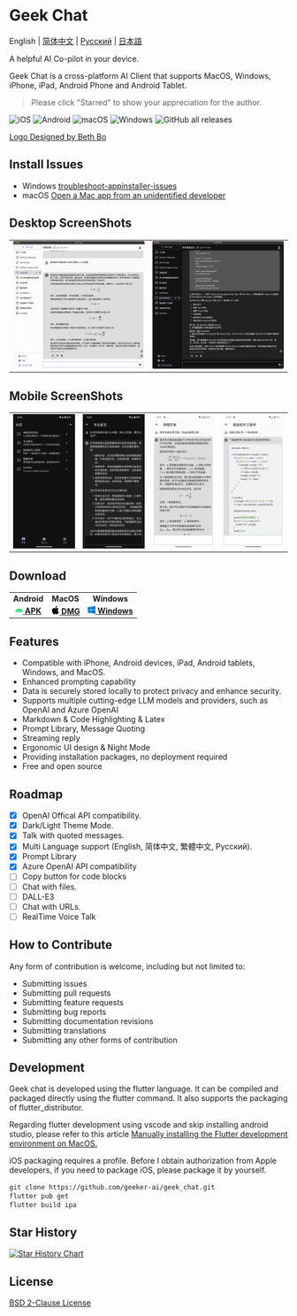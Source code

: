 # Geek Chat

English | [简体中文](./docs/README_CN.md) | [Русский](./docs/README_RU.md) | [日本語](./docs/README_JP.md)

A helpful AI Co-pilot in your device.

Geek Chat is a cross-platform AI Client that supports MacOS, Windows, iPhone, iPad, Android Phone and Android Tablet.

> Please click "Starred" to show your appreciation for the author.



![iOS](https://img.shields.io/badge/-iOS-black?style=flat-square&logo=apple&logoColor=white) ![Android](https://img.shields.io/badge/-Android-black?style=flat-square&logo=android&logoColor=white) ![macOS](https://img.shields.io/badge/-macOS-black?style=flat-square&logo=apple&logoColor=white) ![Windows](https://img.shields.io/badge/-Windows-black?style=flat-square&logo=windows&logoColor=white) ![GitHub all releases](https://img.shields.io/github/downloads/geeker-ai/geek_chat/total)

<!-- <a title="Made with Fluent Design" href="https://github.com/bdlukaa/fluent_ui">
  <img
    src="https://img.shields.io/badge/fluent-design-blue?style=flat-square&color=gray&labelColor=0078D7"
  >
</a> -->
<a title="Logo Designed by Beth Bo" href="https://github.com/bbmm007">Logo Designed by Beth Bo</a>

## Install Issues
- Windows [troubleshoot-appinstaller-issues](https://learn.microsoft.com/zh-cn/windows/msix/app-installer/troubleshoot-appinstaller-issues)
- macOS [Open a Mac app from an unidentified developer](https://support.apple.com/zh-cn/guide/mac-help/mh40616/mac)

## Desktop ScreenShots

<table>
  <tr>
    <td>
      <img src='./assets/screenshots/screenshot1.png' />
    </td>
    <td>
      <img src='./assets/screenshots/screenshot2.png' />
    </td>
  </tr>
</table>

## Mobile ScreenShots

<table>
  <tr style="height: 40px">
    <td>
      <img src='./assets/screenshots/screenshot3.jpeg' />
    </td>
    <td>
      <img src='./assets/screenshots/screenshot4.jpeg' />
    </td>
    <td>
      <img src='./assets/screenshots/screenshot5.jpeg' />
    </td>
    <td>
      <img src='./assets/screenshots/screenshot6.jpeg' />
    </td>
  </tr>
</table>

## Download

<table>
  <tr>
    <td style="text-align:center"><b>Android</b></td>
    <td style="text-align:center"><b>MacOS</b></td>
    <td style="text-align:center"><b>Windows</b></td>
  </tr>
  <tr style="text-align: center">
    <td>
      <a href='https://github.com/geeker-ai/geek_chat/releases'>
        <img src='./assets/android-color.svg' style="height:14px; width: 14px" />
        <b>APK</b>
      </a>
    </td>
    <td>
      <a href='https://github.com/geeker-ai/geek_chat/releases'>
        <img src='./assets/apple-color.svg' style="height:15px; width: 15px" />
        <b>DMG</b>
      </a>
    </td>
    <td>
      <a href='https://github.com/geeker-ai/geek_chat/releases'>
        <img src='./assets/windows10-color.svg' style="height:14px; width: 14px" />
        <b>Windows</b>
      </a>
    </td>
  </tr>
</table>

## Features

- Compatible with iPhone, Android devices, iPad, Android tablets, Windows, and MacOS.
- Enhanced prompting capability
- Data is securely stored locally to protect privacy and enhance security.
- Supports multiple cutting-edge LLM models and providers, such as OpenAI and Azure OpenAI
- Markdown & Code Highlighting & Latex
- Prompt Library, Message Quoting
- Streaming reply
- Ergonomic UI design & Night Mode
- Providing installation packages, no deployment required
- Free and open source

## Roadmap

- [x] OpenAI Offical API compatibility.
- [x] Dark/Light Theme Mode.
- [x] Talk with quoted messages.
- [x] Multi Language support (English, 简体中文, 繁體中文, Русский).
- [x] Prompt Library
- [x] Azure OpenAI API compatibility
- [ ] Copy button for code blocks
- [ ] Chat with files.
- [ ] DALL-E3
- [ ] Chat with URLs.
- [ ] RealTime Voice Talk

## How to Contribute

Any form of contribution is welcome, including but not limited to:

- Submitting issues
- Submitting pull requests
- Submitting feature requests
- Submitting bug reports
- Submitting documentation revisions
- Submitting translations
- Submitting any other forms of contribution

## Development

Geek chat is developed using the flutter language. It can be compiled and packaged directly using the flutter command. It also supports the packaging of flutter_distributor.

Regarding flutter development using vscode and skip installing android studio, please refer to this article [Manually installing the Flutter development environment on MacOS.](https://macgeeker.com/devnotes/macos-flutter/)

iOS packaging requires a profile. Before I obtain authorization from Apple developers, if you need to package iOS, please package it by yourself.

```
git clone https://github.com/geeker-ai/geek_chat.git
flutter pub get
flutter build ipa
```

## Star History

[![Star History Chart](https://api.star-history.com/svg?repos=geeker-ai/geek_chat&type=Date)](https://star-history.com/#geeker-ai/geek_chat&Date)

## License
[BSD 2-Clause License](./LICENSE)

